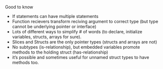 Good to know

-   If statements can have multiple statements
-   Function recievers transform reciving argument to correct type (but type cannot be underlying pointer or interface)
-   Lots of different ways to simplify # of words (to declare, initialize variables, structs, arrays for sure).
-   Slices and Structs are the only pointer types (structs and arrays are not)
-   No subtypes (is-relationship), but embedded variables promote methods to the holding struct (has-relationship)
-   it’s possible and sometimes useful for unnamed struct types to have methods too.

